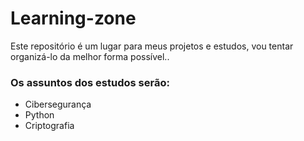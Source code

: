 # Learning-zone
Este repositório é um lugar para meus projetos e estudos, vou tentar organizá-lo da melhor forma possível.. 
### Os assuntos dos estudos serão:
- Cibersegurança
- Python
- Criptografia



